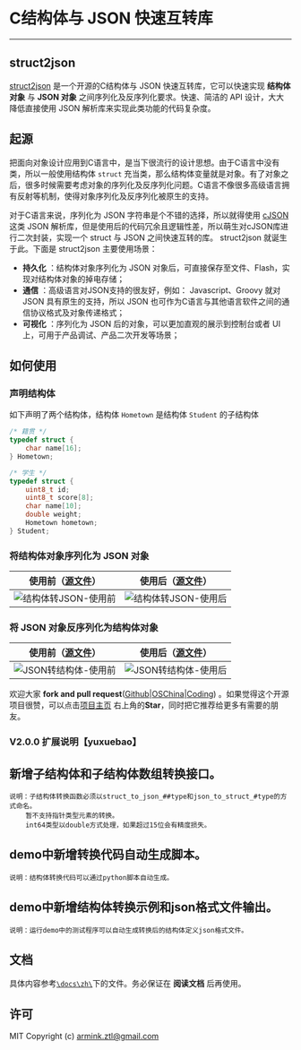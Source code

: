 # C结构体与 JSON 快速互转库

---

## struct2json

[struct2json](https://github.com/armink/struct2json) 是一个开源的C结构体与 JSON 快速互转库，它可以快速实现 **结构体对象** 与 **JSON 对象** 之间序列化及反序列化要求。快速、简洁的 API 设计，大大降低直接使用 JSON 解析库来实现此类功能的代码复杂度。

## 起源

把面向对象设计应用到C语言中，是当下很流行的设计思想。由于C语言中没有类，所以一般使用结构体 `struct` 充当类，那么结构体变量就是对象。有了对象之后，很多时候需要考虑对象的序列化及反序列化问题。C语言不像很多高级语言拥有反射等机制，使得对象序列化及反序列化被原生的支持。

对于C语言来说，序列化为 JSON 字符串是个不错的选择，所以就得使用 [cJSON](https://github.com/kbranigan/cJSON) 这类 JSON 解析库，但是使用后的代码冗余且逻辑性差，所以萌生对cJSON库进行二次封装，实现一个 struct 与 JSON 之间快速互转的库。 struct2json 就诞生于此。下面是 struct2json 主要使用场景：

- **持久化** ：结构体对象序列化为 JSON 对象后，可直接保存至文件、Flash，实现对结构体对象的掉电存储；
- **通信** ：高级语言对JSON支持的很友好，例如： Javascript、Groovy 就对 JSON 具有原生的支持，所以 JSON 也可作为C语言与其他语言软件之间的通信协议格式及对象传递格式；
- **可视化** ：序列化为 JSON 后的对象，可以更加直观的展示到控制台或者 UI 上，可用于产品调试、产品二次开发等场景；

## 如何使用

### 声明结构体

如下声明了两个结构体，结构体 `Hometown` 是结构体 `Student` 的子结构体

```C
/* 籍贯 */
typedef struct {
    char name[16];
} Hometown;

/* 学生 */
typedef struct {
    uint8_t id;
    uint8_t score[8];
    char name[10];
    double weight;
    Hometown hometown;
} Student;
```

### 将结构体对象序列化为 JSON 对象

|使用前（[源文件](https://github.com/armink/struct2json/blob/master/docs/zh/assets/not_use_struct2json.c)）|使用后（[源文件](https://github.com/armink/struct2json/blob/master/docs/zh/assets/used_struct2json.c)）|
|:-----:|:-----:|
|![结构体转JSON-使用前](https://git.oschina.net/Armink/struct2json/raw/master/docs/zh/images/not_use_struct2json.png)| ![结构体转JSON-使用后](https://git.oschina.net/Armink/struct2json/raw/master/docs/zh/images/used_struct2json.png)|

### 将 JSON 对象反序列化为结构体对象

|使用前（[源文件](https://github.com/armink/struct2json/blob/master/docs/zh/assets/not_use_struct2json_for_json.c)）|使用后（[源文件](https://github.com/armink/struct2json/blob/master/docs/zh/assets/used_struct2json_for_json.c)）|
|:-----:|:-----:|
|![JSON转结构体-使用前](https://git.oschina.net/Armink/struct2json/raw/master/docs/zh/images/not_use_struct2json_for_json.png)| ![JSON转结构体-使用后](https://git.oschina.net/Armink/struct2json/raw/master/docs/zh/images/used_struct2json_for_json.png)|

欢迎大家 **fork and pull request**([Github](https://github.com/armink/struct2json)|[OSChina](http://git.oschina.net/armink/struct2json)|[Coding](https://coding.net/u/armink/p/struct2json/git)) 。如果觉得这个开源项目很赞，可以点击[项目主页](https://github.com/armink/struct2json) 右上角的**Star**，同时把它推荐给更多有需要的朋友。

### V2.0.0 扩展说明【yuxuebao】
## 新增子结构体和子结构体数组转换接口。
    说明：子结构体转换函数必须以struct_to_json_##type和json_to_struct_#type的方式命名。
        暂不支持指针类型元素的转换。
        int64类型以double方式处理，如果超过15位会有精度损失。
## demo中新增转换代码自动生成脚本。
    说明：结构体转换代码可以通过python脚本自动生成。
## demo中新增结构体转换示例和json格式文件输出。
    说明：运行demo中的测试程序可以自动生成转换后的结构体定义json格式文件。

## 文档

具体内容参考[`\docs\zh\`](https://github.com/armink/struct2json/tree/master/docs/zh)下的文件。务必保证在 **阅读文档** 后再使用。

## 许可

MIT Copyright (c) armink.ztl@gmail.com
